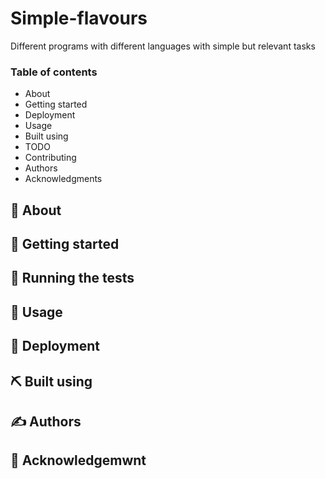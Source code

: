 # Simple-flavours
<p>Different programs with different languages with simple but relevant tasks</p>
<h3>Table of contents</h3>
 <ul>
<a><li>About</li></a>
<a><li>Getting started</li></a>
<a><li>Deployment</li></a>
<a><li>Usage</li></a>
<a><li>Built using</li></a>
<a><li>TODO</li></a>
<a><li>Contributing</li></a>
<a><li>Authors</li></a>
<a><li>Acknowledgments</li></a>
 </ul>
<h2>🧐 About</h2>
<h2>🏁 Getting started</h2>
<h2>🔧 Running the tests</h2>
<h2>🎈 Usage</h2>
<h2>🚀 Deployment</h2>
<h2>⛏️ Built using</h2>
<h2>✍️ Authors</h2>
<h2>🎉 Acknowledgemwnt</h2>